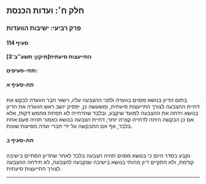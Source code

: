 ## חלק ח׳: ועדות הכנסת

### פרק רביעי: ישיבות הוועדות

#### סעיף 114

**התייעצות סיעתית[תיקון: תשע״ב־3]**



#### תתי-סעיפים:

##### תת-סעיף א

בתום הדיון
 בנושא מסוים בוועדה ולפני ההצבעה עליו, רשאי חבר הוועדה לבקש את דחיית 
ההצבעה לצורך התייעצות סיעתית, ומשעשה כן, יפסיק יושב ראש הוועדה את הדיון 
בנושא וידחה את ההצבעה למועד שיקבע, ובלבד שהדחייה לא תפחת מחמש דקות, אלא 
אם כן הבקשה היתה לדחייה קצרה יותר; דחיית הצבעה בנושא כאמור תהיה פעם אחת 
בלבד, אף אם התבקשה על ידי חברי ועדה מסיעות שונות.

##### תת-סעיף ב

נקבע בסדר 
היום כי בנושא מסוים תהיה הצבעה בלבד לאחר שהדיון הסתיים בישיבה קודמת, ולא
 התקיים דיון מהותי בנושא בישיבה שנקבעה להצבעה, לא תידחה ההצבעה לצורך 
התייעצות סיעתית.

----

